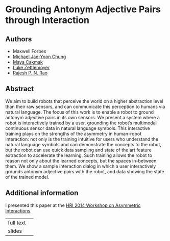 # Grounding Antonym Adjective Pairs through Interaction

## Authors
- Maxwell Forbes
- [Michael Jae-Yoon Chung](https://sites.google.com/site/gradstudentpage/)
- [Maya Cakmak](http://www.mayacakmak.com/)
- [Luke Zettlemoyer](https://homes.cs.washington.edu/~lsz/)
- [Rajesh P. N. Rao](http://homes.cs.washington.edu/~rao/)

## Abstract
We aim to build robots that perceive the world on a higher abstraction level than their raw sensors, and can communicate this perception to humans via natural language. The focus of this work is to enable a robot to ground antonym adjective pairs in its own sensors. We present a system where a robot is interactively trained by a user, grounding the robot’s multimodal continuous sensor data in natural language symbols. This interactive training plays on the strengths of the asymmetry in human-robot interaction: not only is the training intuitive for users who understand the natural language symbols and can demonstrate the concepts to the robot, but the robot can use quick data sampling and state of the art feature extraction to accelerate the learning. Such training allows the robot to reason not only about the learned concepts, but the spaces in-between them. We show a sample interaction dialog in which a user interactively grounds antonym adjective pairs with the robot, and data showing the state of the trained model.

## Additional information
I presented this paper at the [HRI 2014 Workshop on Asymmetric Interactions](https://aiweb.techfak.uni-bielefeld.de/hri2014_workshop_asymmetric_interactions/program.html).

<table>
	<tr>
		<td>full text</td>
		<td>
			<a href="/data/research/publications/forbes2014grounding/forbes2014grounding.pdf">
				<span class="glyphicon glyphicon-file"></span>
			</a>
		</td>
	</tr>
	<tr>
		<td>slides</td>
		<td>
			<a href="/data/research/publications/forbes2014grounding/forbes2014grounding_slides.pdf">
				<span class="glyphicon glyphicon-th-large"></span>
			</a>
		</td>
	</tr>
</table>
